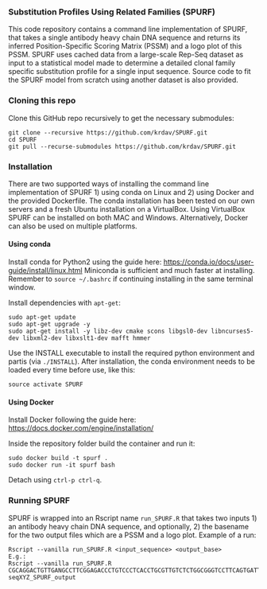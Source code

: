 ### Substitution Profiles Using Related Families (SPURF)

This code repository contains a command line implementation of SPURF, that takes a single antibody heavy chain DNA sequence and returns its inferred Position-Specific Scoring Matrix (PSSM) and a logo plot of this PSSM.
SPURF uses cached data from a large-scale Rep-Seq dataset as input to a statistical model made to determine a detailed clonal family specific substitution profile for a single input sequence.
Source code to fit the SPURF model from scratch using another dataset is also provided.


### Cloning this repo

Clone this GitHub repo recursively to get the necessary submodules:
```
git clone --recursive https://github.com/krdav/SPURF.git
cd SPURF
git pull --recurse-submodules https://github.com/krdav/SPURF.git
```

### Installation

There are two supported ways of installing the command line implementation of SPURF 1) using conda on Linux and 2) using Docker and the provided Dockerfile.
The conda installation has been tested on our own servers and a fresh Ubuntu installation on a VirtualBox.
Using VirtualBox SPURF can be installed on both MAC and Windows.
Alternatively, Docker can also be used on multiple platforms.


#### Using conda

Install conda for Python2 using the guide here: https://conda.io/docs/user-guide/install/linux.html
Miniconda is sufficient and much faster at installing.
Remember to `source ~/.bashrc` if continuing installing in the same terminal window.


Install dependencies with `apt-get`:
```
sudo apt-get update
sudo apt-get upgrade -y
sudo apt-get install -y libz-dev cmake scons libgsl0-dev libncurses5-dev libxml2-dev libxslt1-dev mafft hmmer
```

Use the INSTALL executable to install the required python environment and partis (via `./INSTALL`).
After installation, the conda environment needs to be loaded every time before use, like this:
```
source activate SPURF
```


#### Using Docker

Install Docker following the guide here: https://docs.docker.com/engine/installation/

Inside the repository folder build the container and run it:
```
sudo docker build -t spurf .
sudo docker run -it spurf bash
```

Detach using `ctrl-p ctrl-q`.


### Running SPURF

SPURF is wrapped into an Rscript name `run_SPURF.R` that takes two inputs 1) an antibody heavy chain DNA sequence, and optionally, 2) the basename for the two output files which are a PSSM and a logo plot.
Example of a run:
```
Rscript --vanilla run_SPURF.R <input_sequence> <output_base>
E.g.:
Rscript --vanilla run_SPURF.R CGCAGGACTGTTGANGCCTTCGGAGACCCTGTCCCTCACCTGCGTTGTCTCTGGCGGGTCCTTCAGTGATTACTACTGGAGCTGGATCCATCAGCCCCCAGGGAAGGGGCTGGAGTGGATTGGGGAAATCAATCATAGTGGGAGCACCAACTACAACCCGTCCCTCGAAAGTCGAGCCACCATATCAGTAGACACGTCCCAGAACAACCTCTCCCTGAAGCTGAGCTCTGTGACCGCCGCGGACTCGGCTGTGTATTACTGTGCGAGAGGCCCGACTACAATGGCTCACGACTTTGACTACTGGGGCCAGGGAACCCTGGTCACC seqXYZ_SPURF_output
```


